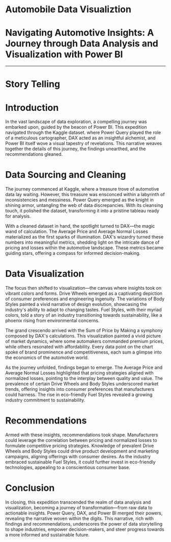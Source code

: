 # Automobile Data Visualiztion
# Navigating Automotive Insights: A Journey through Data Analysis and Visualization with Power BI

----
# Story Telling

# Introduction
In the vast landscape of data exploration, a compelling journey was embarked upon, guided by the beacon of Power BI. This expedition navigated through the Kaggle dataset. where Power Query played the role of a meticulous cartographer, DAX acted as an insightful alchemist, and Power BI itself wove a visual tapestry of revelations. This narrative weaves together the details of this journey, the findings unearthed, and the recommendations gleaned.

# Data Sourcing and Cleaning

The journey commenced at Kaggle, where a treasure trove of automotive data lay waiting. However, this treasure was ensconced within a labyrinth of inconsistencies and messiness. Power Query emerged as the knight in shining armor, untangling the web of data discrepancies. With its cleansing touch, it polished the dataset, transforming it into a pristine tableau ready for analysis.

With a cleaned dataset in hand, the spotlight turned to DAX—the magic wand of calculation. The Average Price and Average Normal Losses materialized as the first sparks of illumination. DAX's wizardry turned these numbers into meaningful metrics, shedding light on the intricate dance of pricing and losses within the automotive landscape. These metrics became guiding stars, offering a compass for informed decision-making.

# Data Visualization

The focus then shifted to visualization—the canvas where insights took on vibrant colors and forms. Drive Wheels emerged as a captivating depiction of consumer preferences and engineering ingenuity. The variations of Body Styles painted a vivid narrative of design evolution, showcasing the industry's ability to adapt to changing tastes. Fuel Styles, with their myriad colors, told a story of an industry transitioning towards sustainability, like a phoenix rising from environmental concerns.

The grand crescendo arrived with the Sum of Price by Making a symphony composed by DAX's calculations. This visualization painted a vivid picture of market dynamics, where some automakers commanded premium prices, while others resonated with affordability. Every data point on the chart spoke of brand prominence and competitiveness, each sum a glimpse into the economics of the automotive world.

As the journey unfolded, findings began to emerge. The Average Price and Average Normal Losses highlighted that pricing strategies aligned with normalized losses, pointing to the interplay between quality and value. The prevalence of certain Drive Wheels and Body Styles underscored market trends, offering insights into consumer preferences that manufacturers could harness. The rise in eco-friendly Fuel Styles revealed a growing industry commitment to sustainability.

# Recommendations

Armed with these insights, recommendations took shape. Manufacturers could leverage the correlation between pricing and normalized losses to formulate competitive pricing strategies. Knowledge of prevalent Drive Wheels and Body Styles could drive product development and marketing campaigns, aligning offerings with consumer desires. As the industry embraced sustainable Fuel Styles, it could further invest in eco-friendly technologies, appealing to a conscientious consumer base.


# Conclusion

In closing, this expedition transcended the realm of data analysis and visualization, becoming a journey of transformation—from raw data to actionable insights. Power Query, DAX, and Power BI merged their powers, revealing the narrative woven within the digits. This narrative, rich with findings and recommendations, underscores the power of data storytelling to shape industries, empower decision-makers, and steer progress towards a more informed and sustainable future.
